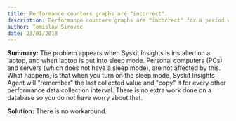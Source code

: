 ```yaml
---
title: Performance counters graphs are "incorrect".
description: Performance counters graphs are "incorrect" for a period when agent was sleeping.
author: Tomislav Sirovec
date: 23/01/2018
---
```


__Summary:__ The problem appears when Syskit Insights is installed on a laptop, and when laptop is put into sleep mode. Personal computers (PCs) and servers (which does not have a sleep mode), are not affected by this. What happens, is that when you turn on the sleep mode, Syskit Insights Agent will "remember" the last collected value and "copy" it for every other performance data collection interval. There is no extra work done on a database so you do not have worry about that. 

__Solution:__ There is no workaround.